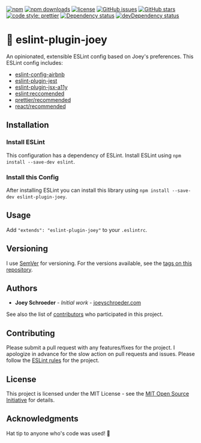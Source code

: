 [![npm](https://img.shields.io/npm/v/eslint-plugin-joey.svg)](https://www.npmjs.com/package/eslint-plugin-joey)
[![npm downloads](https://img.shields.io/npm/dt/eslint-plugin-joey.svg)](https://www.npmjs.com/package/eslint-plugin-joey)
[![license](https://img.shields.io/github/license/mashape/apistatus.svg)](https://opensource.org/licenses/MIT)
[![GitHub issues](https://img.shields.io/github/issues/joeyschroeder/joey-eslint-config.svg)](https://github.com/joeyschroeder/joey-eslint-config/issues)
[![GitHub stars](https://img.shields.io/github/stars/joeyschroeder/joey-eslint-config.svg)](https://github.com/joeyschroeder/joey-eslint-config/stargazers)
[![code style: prettier](https://img.shields.io/badge/code_style-prettier-ff69b4.svg)](https://github.com/prettier/prettier)
[![Dependency status](https://david-dm.org/joeyschroeder/eslint-plugin-joey/status.svg)](https://david-dm.org/joeyschroeder/eslint-plugin-joey/)
[![devDependency status](https://david-dm.org/joeyschroeder/eslint-plugin-joey/dev-status.svg)](https://david-dm.org/joeyschroeder/eslint-plugin-joey/?type=dev)

# 🌈 eslint-plugin-joey
An opinionated, extensible ESLint config based on Joey's preferences.  This ESLint config includes:
* [eslint-config-airbnb](https://github.com/airbnb/javascript/tree/master/packages/eslint-config-airbnb)
* [eslint-plugin-jest](https://github.com/jest-community/eslint-plugin-jest)
* [eslint-plugin-jsx-a11y](https://github.com/evcohen/eslint-plugin-jsx-a11y)
* [eslint:reccomended](https://github.com/eslint/eslint/blob/master/conf/eslint-recommended.js)
* [prettier/recommended](https://github.com/prettier/prettier)
* [react/recommended](https://github.com/yannickcr/eslint-plugin-react)

## Installation

### Install ESLint
This configuration has a dependency of ESLint.  Install ESLint using `npm install --save-dev eslint`.

### Install this Config
After installing ESLint you can install this library using `npm install --save-dev eslint-plugin-joey`.

## Usage
Add `"extends": "eslint-plugin-joey"` to your `.eslintrc`.

## Versioning
I use [SemVer](https://docs.npmjs.com/getting-started/semantic-versioning) for versioning. For the versions available, see the [tags on this repository](https://github.com/joeyschroeder/joey-eslint-config/tags).

## Authors
* **Joey Schroeder** - *Initial work* - [joeyschroeder.com](https://joeyschroeder.com)

See also the list of [contributors](https://github.com/joeyschroeder/joey-eslint-config/graphs/contributors) who participated in this project.

## Contributing
Please submit a pull request with any features/fixes for the project. I apologize in advance for the slow action on pull requests and issues. Please follow the [ESLint rules](https://github.com/joeyschroeder/joey-eslint-config/blob/master/.eslintrc.json) for the project.

## License
This project is licensed under the MIT License - see the [MIT Open Source Initiative](https://opensource.org/licenses/MIT) for details.

## Acknowledgments
Hat tip to anyone who's code was used! 🤠
